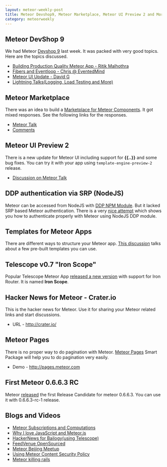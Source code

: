 ```yaml
---
layout: meteor-weekly-post
title: Meteor Devshop9, Meteor Marketplace, Meteor UI Preview 2 and More
category: meteorweekly
---
```


## Meteor DevShop 9

We had Meteor [Devshop 9](http://www.meetup.com/Meteor-SFBay/events/141233822/) last week. It was packed with very good topics. Here are the topics discussed.

* [Building Production Quality Meteor App - Ritik Malhothra](http://www.youtube.com/watch?v=GMSth8t8gK0&feature=share&t=11m37s)
* [Fibers and Eventloop - Chris @ EventedMind](http://www.youtube.com/watch?v=GMSth8t8gK0&feature=share&t=41m)
* [Meteor UI Update - David G](http://www.youtube.com/watch?v=GMSth8t8gK0&feature=share&t=1h10m38s)
* [Lightning Talks(Logging, Load Testing and More)](http://www.youtube.com/watch?v=GMSth8t8gK0&feature=share&t=1h46m45s)

## Meteor Marketplace

There was an idea to build a [Marketplace for Meteor Components](http://meteorhacks.com/the-meteor-marketplace.html). It got mixed responses. See the following links for the responses.

* [Meteor Talk](https://groups.google.com/forum/#!topic/meteor-talk/IgBQwZLVg7s)
* [Comments](http://goo.gl/dDYBdE)

## Meteor UI Preview 2 

There is a new update for Meteor UI including support for **\{\{..\}\}** and some bug fixes. You can try it with your app using `template-engine-preview-2` release.

* [Discussion on Meteor Talk](https://groups.google.com/d/msg/meteor-core/gHSSlyxifec/Q291CV6SwQwJ)


## DDP authentication via SRP (NodeJS)

Meteor can be accessed from NodeJS with [DDP NPM Module](https://npmjs.org/package/ddp). But it lacked SRP based Meteor authentication. There is a very [nice attempt](https://github.com/emgee3/srp-test) which shows you how to authenticate properly with Meteor using NodeJS DDP module.

## Templates for Meteor Apps

There are different ways to structure your Meteor app. [This discussion](https://groups.google.com/forum/#!topic/meteor-talk/OAgAI4mudgw) talks about a few pre-built templates you can use.

## Telescope v0.7 "Iron Scope"

Popular Telescope Meteor App [released a new version](https://groups.google.com/forum/#!topic/meteor-talk/IX21n739EMU) with support for Iron Router. It is named **Iron Scope**.

## Hacker News for Meteor - Crater.io

This is the hacker news for Meteor. Use it for sharing your Meteor related links and start discussions. 

* URL - <http://crater.io/>

## Meteor Pages

There is no proper way to do pagination with Meteor. [Meteor Pages](https://github.com/alethes/meteor-pages) Smart Package will help you to do pagination very easily.

* Demo - <http://pages.meteor.com>

## First Meteor 0.6.6.3 RC 

Meteor [released](https://groups.google.com/forum/#!topic/meteor-core/YYWkHwTvUP0) the first Release Candidate for meteor 0.6.6.3. You can use it with 0.6.6.3-rc-1 release.

## Blogs and Videos

* [Meteor Subscriptions and Computations](https://www.eventedmind.com/feed/GWNPanQChaM7LKKEt)
* [Why I love JavaScript and Meteor.js](http://meteor.hromnik.com/blog/why-i-love-javascript-and-meteor-js)
* [HackerNews for Bailogy(using Telescope)](http://www.hackb.io/)
* [FeedVenue OpenSourced](https://github.com/andreioprisan/feedvenue)
* [Meteor Beijing Meetup](http://www.meteor.com/blog/2013/10/31/the-first-meteor-beijing-meetup)
* [Using Meteor Content Security Policy](http://www.meteor.com/blog/2013/10/27/defense-in-depth-securing-meteor-apps-with-content-security-policy)
* [Meteor killing rails](http://differential.io/blog/meteor-killin-rails)
